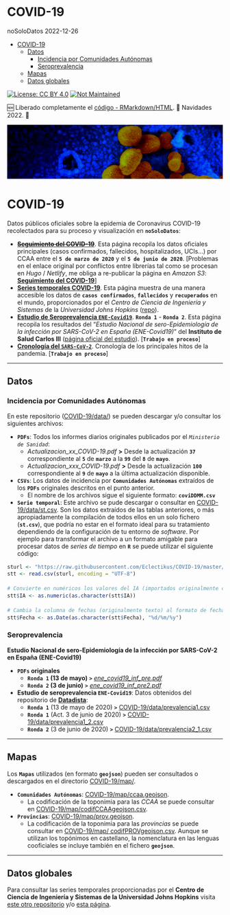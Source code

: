 COVID-19
================
noSoloDatos
2022-12-26

- <a href="#covid-19" id="toc-covid-19">COVID-19</a>
  - <a href="#datos" id="toc-datos">Datos</a>
    - <a href="#incidencia-por-comunidades-autónomas"
      id="toc-incidencia-por-comunidades-autónomas">Incidencia por Comunidades
      Autónomas</a>
    - <a href="#seroprevalencia" id="toc-seroprevalencia">Seroprevalencia</a>
  - <a href="#mapas" id="toc-mapas">Mapas</a>
  - <a href="#datos-globales" id="toc-datos-globales">Datos globales</a>

[![License: CC BY
4.0](https://img.shields.io/badge/License-CC%20BY%204.0-lightgrey.svg)](https://creativecommons.org/licenses/by/4.0/deed.es;%20target=%22_blank%22)
[![Not
Maintained](https://img.shields.io/badge/Maintenance%20Level-Not%20Maintained-yellow.svg)](https://gist.github.com/cheerfulstoic/d107229326a01ff0f333a1d3476e068d;%20target=%22_blank%22)

:new: Liberado completamente el [código -
RMarkdown/HTML](https://github.com/Eclectikus/COVID-19/tree/master/code).
:christmas_tree: Navidades 2022. :christmas_tree:

![2019_nCoV](https://github.com/Eclectikus/COVID-19/blob/master/img/2019_nCoV600x.png "2019_nCoV")

# COVID-19

Datos públicos oficiales sobre la epidemia de Coronavirus COVID-19
recolectados para su proceso y visualización en **`noSoloDatos`**:

- <s>[**Seguimiento del
  COVID-19**](https://nosolodatos.netlify.com/es/covid19/coronavirus)</s>.
  Esta página recopila los datos oficiales principales (casos
  confirmados, fallecidos, hospitalizados, UCIs…) por CCAA entre el
  **`5 de marzo de 2020`** y el **`5 de junio de 2020`**. \[Problemas en
  el enlace original por conflictos entre librerías tal como se procesan
  en *Hugo* / *Netlify*, me obliga a re-publicar la página en *Amazon
  S3*: [**Seguimiento del
  COVID-19**](https://nosolodatos.page.link/covid19)\]
- [**Series temporales
  COVID-19**](https://eclectikus.github.io/jhutimeseries/). Esta página
  muestra de una manera accesible los datos de **`casos confirmados`**,
  **`fallecidos`** y **`recuperados`** en el mundo, proporcionados por
  el *Centro de Ciencia de Ingeniería y Sistemas* de la *Universidad
  Johns Hopkins* ([repo](https://github.com/CSSEGISandData/COVID-19)).
- [**Estudio de Seroprevalencia
  `ENE-Covid19`**](https://nosolodatos.netlify.app/es/covid19/seroprev).
  **`Ronda 1`** - **`Ronda 2`**. Esta página recopila los resultados del
  “*Estudio Nacional de sero-Epidemiología de la infección por
  SARS-CoV-2 en España (ENE-Covid19)*” del **Instituto de Salud Carlos
  III** ([página oficial del
  estudio](https://portalcne.isciii.es/enecovid19/)).
  \[**`Trabajo en proceso`**\]
- [**Cronología del
  `SARS-CoV-2`**](https://nosolodatos.netlify.app/es/covid19/crono).
  Cronología de los principales hitos de la pandemia.
  \[**`Trabajo en proceso`**\]

------------------------------------------------------------------------

## Datos

### Incidencia por Comunidades Autónomas

En este repositorio
([COVID-19/data/](https://github.com/Eclectikus/COVID-19/tree/master/data))
se pueden descargar y/o consultar los siguientes archivos:

- **`PDFs`**: Todos los informes diarios originales publicados por el
  *`Ministerio de Sanidad`*:
  - *Actualizacion_xx_COVID-19.pdf* **\>** Desde la actualización
    **`37`** correspondiente al **`5`** de **`marzo`** a la **`99`** del
    **`8`** de **`mayo`**.
  - *Actualizacion_xxx_COVID-19.pdf* **\>** Desde la actualización
    **`100`** correspondiente al **`9`** de **`mayo`** a la última
    actualización disponible.
- **`CSVs`**: Los datos de incidencia por **`Comunidades Autónomas`**
  extraídos de los **`PDFs`** originales descritos en el punto anterior.
  - El nombre de los archivos sigue el siguiente formato:
    **`coviDDMM.csv`**
- **`Serie temporal`**: Este archivo se pude descargar o consultar en
  [COVID-19/data/st.csv](https://github.com/Eclectikus/COVID-19/blob/master/data/st.csv).
  Son los datos extraídos de las tablas anteriores, o más apropiadamente
  la compilación de todos ellos en un solo fichero (**`st.csv`**), que
  podría no estar en el formato ideal para su tratamiento dependiendo de
  la configuración de tu entorno de *software*. Por ejemplo para
  transformar el archivo a un formato amigable para procesar datos de
  *series de tiempo* en **`R`** se puede utilizar el siguiente código:

``` r
sturl <- "https://raw.githubusercontent.com/Eclectikus/COVID-19/master/data/st.csv"
stt <- read.csv(sturl, encoding = "UTF-8")

# Convierte en numéricos los valores del IA (importados originalmente como texto):
stt$IA <- as.numeric(as.character(stt$IA))

# Cambia la columna de fechas (originalmente texto) al formato de fecha utilizado por R:
stt$Fecha <- as.Date(as.character(stt$Fecha), "%d/%m/%y")
```

### Seroprevalencia

**Estudio Nacional de sero-Epidemiología de la infección por SARS-CoV-2
en España (ENE-Covid19)**

- **`PDFs` originales**
  - **`Ronda 1` (13 de mayo)** **`>`**
    [*ene_covid19_inf_pre.pdf*](https://github.com/Eclectikus/COVID-19/blob/master/data/ene_covid19_inf_pre.pdf)
  - **`Ronda 2` (3 de junio)** **`>`**
    [*ene_covid19_inf_pre2.pdf*](https://github.com/Eclectikus/COVID-19/blob/master/data/ene_covid19_inf_pre2.pdf)
- **Estudio de seroprevalencia `ENE-Covid19`**: Datos obtenidos del
  repositorio de
  [**Datadista**](https://github.com/datadista/datasets/tree/master/COVID%2019):
  - **`Ronda 1`** (13 de mayo de 2020) **`>`**
    [COVID-19/data/prevalencia1.csv](https://github.com/Eclectikus/COVID-19/blob/master/data/prevalencia1.csv)
  - **`Ronda 1`** (Act. 3 de junio de 2020) **`>`**
    [COVID-19/data/prevalencia1_2.csv](https://github.com/Eclectikus/COVID-19/blob/master/data/prevalencia1_2.csv)
  - **`Ronda 2`** (3 de junio de 2020) **`>`**
    [COVID-19/data/prevalencia2_1.csv](https://github.com/Eclectikus/COVID-19/blob/master/data/prevalencia2_1.csv)

------------------------------------------------------------------------

## Mapas

Los **`Mapas`** utilizados (en formato **`geojson`**) pueden ser
consultados o descargados en el directorio
[COVID-19/map/](https://github.com/Eclectikus/COVID-19/tree/master/map).

- **`Comunidades Autónomas`**:
  [COVID-19/map/ccaa.geojson](https://github.com/Eclectikus/COVID-19/blob/master/map/ccaa.geojson).
  - La codificación de la toponimia para las *CCAA* se puede consultar
    en
    [COVID-19/map/codifCCAAgeojson.csv](https://github.com/Eclectikus/COVID-19/blob/master/map/codifCCAAgeojson.csv).
- **`Provincias`**:
  [COVID-19/map/prov.geojson](https://github.com/Eclectikus/COVID-19/blob/master/map/prov.geojson).
  - La codificación de la toponimia para las *provincias* se puede
    consultar en [COVID-19/map/
    codifPROVgeojson.csv](https://github.com/Eclectikus/COVID-19/blob/master/map/codifPROVgeojson.csv).
    Aunque se utilizan los topónimos en castellano, la nomenclatura en
    las lenguas cooficiales se incluye también en el fichero
    **`geojson`**.

------------------------------------------------------------------------

## Datos globales

Para consultar las series temporales proporcionadas por el **Centro de
Ciencia de Ingeniería y Sistemas de la Universidad Johns Hopkins**
visita [este otro
repositorio](https://github.com/Eclectikus/jhutimeseries) y/o [esta
página](https://eclectikus.github.io/jhutimeseries/).
